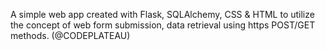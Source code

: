 A simple web app created with Flask, SQLAlchemy, CSS & HTML to utilize the 
concept of web form submission, data retrieval using https POST/GET methods.
(@CODEPLATEAU)

